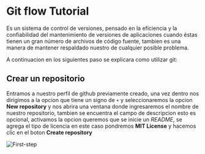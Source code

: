# Git flow Tutorial
>
Es un sistema de control de versiones, pensado en la eficiencia y la confiabilidad del mantenimiento de versiones de aplicaciones cuando éstas tienen un gran número de archivos de código fuente, tambien es una manera de mantener respaldado nuestro de cualquier posible problema.
>
A continuacion en los siguientes paso se explicara como utilizar git:
>
## Crear un repositorio
>
Entramos a nuestro perfil de github previamente creado, una vez dentro nos dirigimos a la opcion que tiene un signo de `+` y seleccionaremos la opcion **New repository** y nos abrira una ventana donde ingresaremos el nombre de nuestro repositorio, tambien se encuentra el campo de descripcion esto es opcional, activamos la opcion queremos que se inicie un *README*, se agrega el tipo de licencia en este caso pondremos **MIT License** y hacemos clic en el boton **Create repository**

![First-step](Tatooine-HDH/SPRINT-2/02-GIT/img/first.png)
